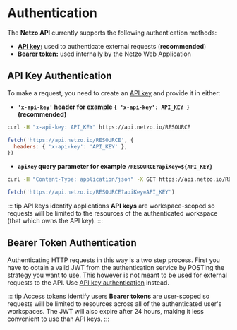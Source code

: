 # Authentication

The **Netzo API** currently supports the following authentication methods:

- **[API key:](#api-key-authentication)** used to authenticate external requests (**recommended**)
- **[Bearer token:](#bearer-token-authentication)** used internally by the Netzo Web Application

## API Key Authentication

To make a request, you need to create an [API key](/docs/platform/workspaces#api-keys) and provide it in either:

- **`'x-api-key'` header for example `{ 'x-api-key': API_KEY }` (recommended)**

```sh
curl -H "x-api-key: API_KEY" https://api.netzo.io/RESOURCE
```

```js
fetch('https://api.netzo.io/RESOURCE', {
  headers: { 'x-api-key': 'API_KEY' },
})
```

- **`apiKey` query parameter for example `/RESOURCE?apiKey=${API_KEY}`**

```sh
curl -H "Content-Type: application/json" -X GET https://api.netzo.io/RESOURCE?apiKey=API_KEY
```

```js
fetch('https://api.netzo.io/RESOURCE?apiKey=API_KEY')
```

::: tip API keys identify applications
**API keys** are workspace-scoped so requests will be limited to the resources of the authenticated workspace (that which owns the API key).
:::

## Bearer Token Authentication

Authenticating HTTP requests in this way is a two step process. First you have to obtain a valid JWT from the authentication service by POSTing the strategy you want to use. This however is not meant to be used for external requests to the API. Use [API key authentication](#api-key-authentication) instead.

::: tip Access tokens identify users
**Bearer tokens** are user-scoped so requests will be limited to resources across all of the authenticated user's workspaces. The JWT will also expire after 24 hours, making it less convenient to use than API keys.
:::
